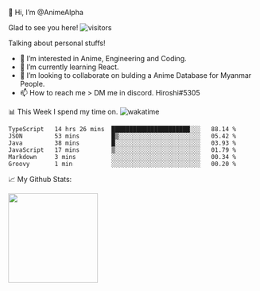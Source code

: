 👋 Hi, I’m @AnimeAlpha

Glad to see you here!  ![visitors](https://visitor-badge.glitch.me/badge?page_id=92675084)

Talking about personal stuffs!
- 👀 I’m interested in Anime, Engineering and Coding.
- 🌱 I’m currently learning React.
- 💞️ I’m looking to collaborate on bulding a Anime Database for Myanmar People.
- 📫 How to reach me > DM me in discord. Hiroshi#5305


📊 This Week I spend my time on. ![wakatime](https://wakatime.com/badge/user/47fa5905-5b5a-4ae7-9f80-05725739cf10.svg)

<!--START_SECTION:waka-->

```text
TypeScript   14 hrs 26 mins  ██████████████████████░░░   88.14 %
JSON         53 mins         █▒░░░░░░░░░░░░░░░░░░░░░░░   05.42 %
Java         38 mins         █░░░░░░░░░░░░░░░░░░░░░░░░   03.93 %
JavaScript   17 mins         ▒░░░░░░░░░░░░░░░░░░░░░░░░   01.79 %
Markdown     3 mins          ░░░░░░░░░░░░░░░░░░░░░░░░░   00.34 %
Groovy       1 min           ░░░░░░░░░░░░░░░░░░░░░░░░░   00.20 %
```

<!--END_SECTION:waka-->


📈 My Github Stats:

<img height="180em" src="https://github-readme-stats.vercel.app/api?username=AnimeAlpha&show_icons=true&hide_border=true&&count_private=true&include_all_commits=true" />

<!---
AnimeAlpha/AnimeAlpha is a ✨ special ✨ repository because its `README.md` (this file) appears on your GitHub profile.
You can click the Preview link to take a look at your changes.
--->
